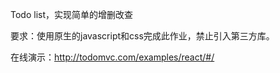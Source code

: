 Todo list，实现简单的增删改查

要求：使用原生的javascript和css完成此作业，禁止引入第三方库。

在线演示：[http:\/\/todomvc.com\/examples\/react\/\#\/ ](http://todomvc.com/examples/react/#/)



